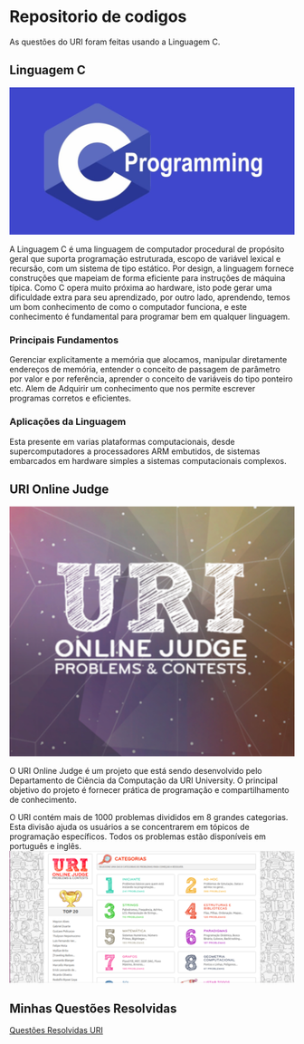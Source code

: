 # Repositorio de codigos
As questões do URI foram feitas usando a Linguagem C.
## Linguagem C
![Linguagem C](https://github.com/Marcos-Dantas/AtividadesURI/blob/master/img/Linguagem%20C.jpg)

A Linguagem C é uma linguagem de computador procedural de propósito geral que suporta programação estruturada, escopo de variável lexical e recursão, com um sistema de tipo estático. Por design, a linguagem fornece construções que mapeiam de forma eficiente para instruções de máquina típica. Como C opera muito próxima ao hardware, isto pode gerar uma dificuldade extra para seu aprendizado, por outro lado, aprendendo, temos um bom conhecimento de como o computador funciona, e este conhecimento é fundamental para programar bem em qualquer linguagem.
### Principais Fundamentos 

Gerenciar explicitamente a memória que alocamos, manipular diretamente endereços de memória, entender o conceito de passagem de parâmetro por valor e por referência, aprender o conceito de variáveis do tipo ponteiro etc. Alem de Adquirir um conhecimento que nos permite escrever programas corretos e eficientes. 
### Aplicações da Linguagem

Esta presente em varias plataformas computacionais, desde supercomputadores a processadores ARM embutidos, de sistemas embarcados em hardware simples a sistemas computacionais complexos. 
## URI Online Judge
![URI Online Judge](https://github.com/Marcos-Dantas/AtividadesURI/blob/master/img/URI-1.png)

O URI Online Judge é um projeto que está sendo desenvolvido pelo Departamento de Ciência da Computação da URI University. O principal objetivo do projeto é fornecer prática de programação e compartilhamento de conhecimento.

O URI contém mais de 1000 problemas divididos em 8 grandes categorias. Esta divisão ajuda os usuários a se concentrarem em tópicos de programação específicos. Todos os problemas estão disponíveis em português e inglês.
![URI Online Judge Categorias](https://github.com/Marcos-Dantas/AtividadesURI/blob/master/img/URI-2.png)

## Minhas Questões Resolvidas
[Questões Resolvidas URI](https://www.urionlinejudge.com.br/judge/en/profile/463440)



